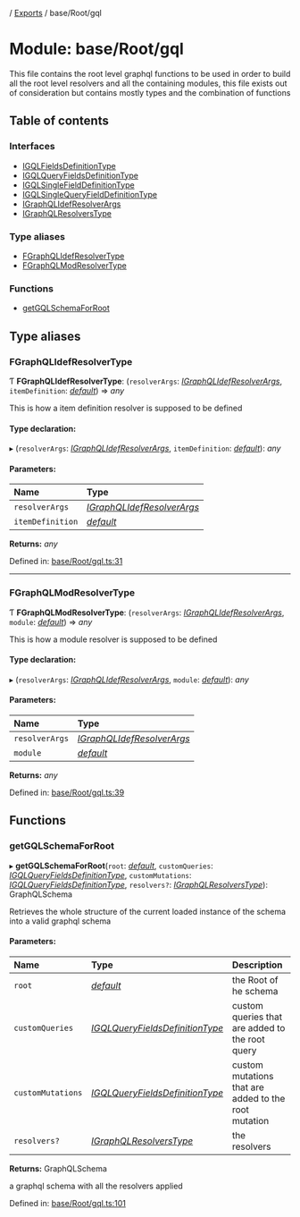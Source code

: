 [](../README.md) / [Exports](../modules.md) / base/Root/gql

# Module: base/Root/gql

This file contains the root level graphql functions to be used in order to
build all the root level resolvers and all the containing modules, this file
exists out of consideration but contains mostly types and the combination
of functions

## Table of contents

### Interfaces

- [IGQLFieldsDefinitionType](../interfaces/base_root_gql.igqlfieldsdefinitiontype.md)
- [IGQLQueryFieldsDefinitionType](../interfaces/base_root_gql.igqlqueryfieldsdefinitiontype.md)
- [IGQLSingleFieldDefinitionType](../interfaces/base_root_gql.igqlsinglefielddefinitiontype.md)
- [IGQLSingleQueryFieldDefinitionType](../interfaces/base_root_gql.igqlsinglequeryfielddefinitiontype.md)
- [IGraphQLIdefResolverArgs](../interfaces/base_root_gql.igraphqlidefresolverargs.md)
- [IGraphQLResolversType](../interfaces/base_root_gql.igraphqlresolverstype.md)

### Type aliases

- [FGraphQLIdefResolverType](base_root_gql.md#fgraphqlidefresolvertype)
- [FGraphQLModResolverType](base_root_gql.md#fgraphqlmodresolvertype)

### Functions

- [getGQLSchemaForRoot](base_root_gql.md#getgqlschemaforroot)

## Type aliases

### FGraphQLIdefResolverType

Ƭ **FGraphQLIdefResolverType**: (`resolverArgs`: [*IGraphQLIdefResolverArgs*](../interfaces/base_root_gql.igraphqlidefresolverargs.md), `itemDefinition`: [*default*](../classes/base_root_module_itemdefinition.default.md)) => *any*

This is how a item definition resolver is supposed to
be defined

#### Type declaration:

▸ (`resolverArgs`: [*IGraphQLIdefResolverArgs*](../interfaces/base_root_gql.igraphqlidefresolverargs.md), `itemDefinition`: [*default*](../classes/base_root_module_itemdefinition.default.md)): *any*

#### Parameters:

Name | Type |
:------ | :------ |
`resolverArgs` | [*IGraphQLIdefResolverArgs*](../interfaces/base_root_gql.igraphqlidefresolverargs.md) |
`itemDefinition` | [*default*](../classes/base_root_module_itemdefinition.default.md) |

**Returns:** *any*

Defined in: [base/Root/gql.ts:31](https://github.com/onzag/itemize/blob/28218320/base/Root/gql.ts#L31)

___

### FGraphQLModResolverType

Ƭ **FGraphQLModResolverType**: (`resolverArgs`: [*IGraphQLIdefResolverArgs*](../interfaces/base_root_gql.igraphqlidefresolverargs.md), `module`: [*default*](../classes/base_root_module.default.md)) => *any*

This is how a module resolver is supposed to be defined

#### Type declaration:

▸ (`resolverArgs`: [*IGraphQLIdefResolverArgs*](../interfaces/base_root_gql.igraphqlidefresolverargs.md), `module`: [*default*](../classes/base_root_module.default.md)): *any*

#### Parameters:

Name | Type |
:------ | :------ |
`resolverArgs` | [*IGraphQLIdefResolverArgs*](../interfaces/base_root_gql.igraphqlidefresolverargs.md) |
`module` | [*default*](../classes/base_root_module.default.md) |

**Returns:** *any*

Defined in: [base/Root/gql.ts:39](https://github.com/onzag/itemize/blob/28218320/base/Root/gql.ts#L39)

## Functions

### getGQLSchemaForRoot

▸ **getGQLSchemaForRoot**(`root`: [*default*](../classes/base_root.default.md), `customQueries`: [*IGQLQueryFieldsDefinitionType*](../interfaces/base_root_gql.igqlqueryfieldsdefinitiontype.md), `customMutations`: [*IGQLQueryFieldsDefinitionType*](../interfaces/base_root_gql.igqlqueryfieldsdefinitiontype.md), `resolvers?`: [*IGraphQLResolversType*](../interfaces/base_root_gql.igraphqlresolverstype.md)): GraphQLSchema

Retrieves the whole structure of the current loaded instance
of the schema into a valid graphql schema

#### Parameters:

Name | Type | Description |
:------ | :------ | :------ |
`root` | [*default*](../classes/base_root.default.md) | the Root of he schema   |
`customQueries` | [*IGQLQueryFieldsDefinitionType*](../interfaces/base_root_gql.igqlqueryfieldsdefinitiontype.md) | custom queries that are added to the root query   |
`customMutations` | [*IGQLQueryFieldsDefinitionType*](../interfaces/base_root_gql.igqlqueryfieldsdefinitiontype.md) | custom mutations that are added to the root mutation   |
`resolvers?` | [*IGraphQLResolversType*](../interfaces/base_root_gql.igraphqlresolverstype.md) | the resolvers   |

**Returns:** GraphQLSchema

a graphql schema with all the resolvers applied

Defined in: [base/Root/gql.ts:101](https://github.com/onzag/itemize/blob/28218320/base/Root/gql.ts#L101)
